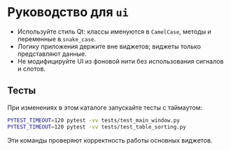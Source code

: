 # Руководство для `ui`

- Используйте стиль Qt: классы именуются в `CamelCase`, методы и переменные в `snake_case`.
- Логику приложения держите вне виджетов; виджеты только представляют данные.
- Не модифицируйте UI из фоновой нити без использования сигналов и слотов.

## Тесты
При изменениях в этом каталоге запускайте тесты с таймаутом:

```bash
PYTEST_TIMEOUT=120 pytest -vv tests/test_main_window.py
PYTEST_TIMEOUT=120 pytest -vv tests/test_table_sorting.py
```

Эти команды проверяют корректность работы основных виджетов.
